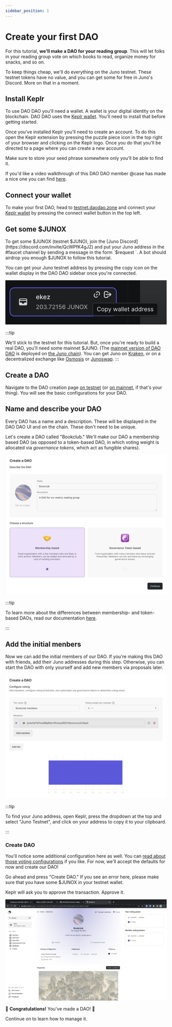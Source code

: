 ```yaml
---
sidebar_position: 1
---
```


# Create your first DAO

For this tutorial, **we'll make a DAO for your reading group**. This
will let folks in your reading group vote on which books to read,
organize money for snacks, and so on.

To keep things cheap, we'll do everything on the Juno testnet. These
testnet tokens have no value, and you can get some for free in Juno's
Discord. More on that in a moment.

## Install Keplr

To use DAO DAO you'll need a wallet. A wallet is your digital identity
on the blockchain. DAO DAO uses the [Keplr
wallet](https://wallet.keplr.app/). You'll need to install that before
getting started.

Once you've installed Keplr you'll need to create an account. To do
this open the Keplr extension by pressing the puzzle piece icon in the
top right of your browser and clicking on the Keplr logo. Once you do
that you'll be directed to a page where you can create a new account.

Make sure to store your seed phrase somewhere only you'll be able to
find it.

If you'd like a video walkthrough of this DAO DAO member @case has
made a nice one you can find
[here](https://www.youtube.com/watch?v=jN-ns9lu6O0).

## Connect your wallet

To make your first DAO, head to
[testnet.daodao.zone](https://testnet.daodao.zone/) and connect your
[Keplr wallet](https://wallet.keplr.app/) by pressing the connect
wallet button in the top left.

## Get some $JUNOX

To get some $JUNOX (testnet $JUNO), join the [Juno
Discord](https://discord.com/invite/QcWPfK4gJ2) and put your Juno
address in the #faucet channel by sending a message in the form
`$request <your address>`. A bot should airdrop you enough $JUNOX to
follow this tutorial.

You can get your Juno testnet address by pressing the copy icon on the
wallet display in the DAO DAO sidebar once you're connected.

![](static/img/copy-wallet.jpg)

:::tip

We'll stick to the testnet for this tutorial. But, once you're ready
to build a real DAO, you'll need some mainnet $JUNO. (The [mainnet
version of DAO DAO](https://daodao.zone) is deployed on [the Juno
chain](/docs/more-info/what-is-juno)). You can get Juno on
[Kraken](https://kraken.com), or on a decentralized exchange like
[Osmosis](https://osmosis.zone) or [Junoswap](https://junoswap.com).
:::

## Create a DAO

Navigate to the DAO creation page [on testnet](https://testnet.daodao.zone/) (or [on mainnet](https://daodao.zone/dao/create), if that's your thing).
You will see the basic configurations for your DAO. 

## Name and describe your DAO

Every DAO has a name and a description. These will be displayed in the
DAO DAO UI and on the chain. These don't need to be unique.

Let's create a DAO called "Bookclub." We'll make our DAO a membership
based DAO (as opposed to a token-based DAO, in which voting weight is
allocated via _governance tokens_, which act as fungible shares).

![](static/img/quickstart/create-dao-title.png)

:::tip

To learn more about the differences between membership- and
token-based DAOs, read our documentation
[here](/docs/introduction/what-is-dao.md#non-token-based-daos).

:::

## Add the initial menbers

Now we can add the initial members of our DAO. If you're making this
DAO with friends, add their Juno addresses during this
step. Otherwise, you can start the DAO with only yourself and add new
members via proposals later.

![](/img/quickstart/member-weights.png)

:::tip

To find your Juno address, open Keplr, press the dropdown at the top
and select "Juno Testnet", and click on your address to copy it to
your clipboard.

:::

### Create DAO

You'll notice some additional configuration here as well. You can
[read about those voting configurations](/docs/voting-config.md) if you
like. For now, we'll accept the defaults for now and create our DAO!

Go ahead and press "Create DAO." If you see an error here, please make sure that you have some
$JUNOX in your testnet wallet.

Keplr will ask you to approve the transaction. Approve it.

![](static/img/quickstart/create-dao-done.png)

🎉 **Congratulations!** You've made a DAO! 🎉

Continue on to learn how to manage it.

